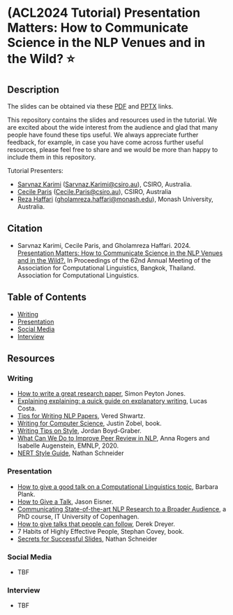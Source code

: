 # (ACL2024 Tutorial) Presentation Matters: How to Communicate Science in the NLP Venues and in the Wild? ⭐️

## Description

The slides can be obtained via these [PDF](https://drive.google.com/file/d/1oO9AM6VbTkzZrn4dRCn4fvyhnhJqIoS3/view?usp=sharing) and [PPTX](https://docs.google.com/presentation/d/1WgajCxnlhbrPDzPCBoWTG5R3cQsoWrNs/edit?usp=sharing&ouid=113394830930190286342&rtpof=true&sd=true) links. 

This repository contains the slides and resources used in the tutorial. We are excited about the wide interest from the audience and glad that many people have found these tips useful. 
We always appreciate further feedback, for example, in case you have come across further useful resources, please feel free to share and we would be more than happy to include them in this repository. 

Tutorial Presenters:
- [Sarvnaz Karimi](https://www.linkedin.com/in/sarvnaz-karimi-64ab491/?originalSubdomain=au) (Sarvnaz.Karimi@csiro.au), CSIRO, Australia. 
- [Cecile Paris](https://www.linkedin.com/in/c%C3%A9cile-paris-8752723/?originalSubdomain=au) (Cecile.Paris@csiro.au), CSIRO, Australia
- [Reza Haffari](https://www.linkedin.com/in/gholamrezahaffari/?originalSubdomain=au) (gholamreza.haffari@monash.edu), Monash University, Australia. 

## Citation
* Sarvnaz Karimi, Cecile Paris, and Gholamreza Haffari. 2024. [Presentation Matters: How to Communicate Science in the NLP Venues and in the Wild?.](https://aclanthology.org/2024.acl-tutorials.4/) In Proceedings of the 62nd Annual Meeting of the Association for Computational Linguistics, Bangkok, Thailand. Association for Computational Linguistics.

## Table of Contents 
- [Writing](#writing)
- [Presentation](#presentation)
- [Social Media](#media)
- [Interview](#interview)
   
## Resources

### Writing <a name="writing"></a>
* [How to write a great research paper](https://www.microsoft.com/en-us/research/academic-program/write-great-research-paper/), Simon Peyton Jones.
* [Explaining explaining: a quick guide on explanatory writing](https://lucasfcosta.com/2021/09/30/explaining-in-writing.html), Lucas Costa.
* [Tips for Writing NLP Papers](https://medium.com/@vered1986/tips-for-writing-nlp-papers-9c729a2f9e1f), Vered Shwartz.
* [Writing for Computer Science](https://link.springer.com/book/10.1007/978-1-4471-6639-9), Justin Zobel, book.
* [Writing Tips on Style](http://users.umiacs.umd.edu/~jbg/static/style.html), Jordan Boyd-Graber.
* [What Can We Do to Improve Peer Review in NLP](https://aclanthology.org/2020.findings-emnlp.112.pdf), Anna Rogers and Isabelle Augenstein, EMNLP, 2020.
* [NERT Style Guide](https://www.overleaf.com/project/5db4fd68be57c00001336e73), Nathan Schneider


### Presentation <a name="presentation"></a>
* [How to give a good talk on a Computational Linguistics topic](https://naacl2018.wordpress.com/2018/05/27/how-to-give-a-good-talk-on-a-computational-linguistics-topic), Barbara Plank.
* [How to Give a Talk](https://www.cs.jhu.edu/~jason/advice/how-to-give-a-talk.html), Jason Eisner.
* [Communicating State-of-the-art NLP Research to a Broader Audience](https://en.itu.dk/Research/PhD-Programme/PhD-Courses/PhD-courses-2021/PhD-Course---Communicating-State-of-the-art-NLP-Research-to-a-Broader-Audience), a PhD course, IT University of Copenhagen.
* [How to give talks that people can follow](https://www.youtube.com/watch?v=TCytsY8pdsc), Derek Dreyer.
* 7 Habits of Highly Effective People, Stephan Covey, book.
* [Secrets for Successful Slides](https://nschneid.medium.com/secrets-for-successful-slides-f58bc0f302ca), Nathan Schneider

### Social Media <a name="media"></a>
* TBF

### Interview <a name="interview"></a>
* TBF

